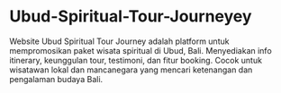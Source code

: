 # Ubud-Spiritual-Tour-Journeyey
Website Ubud Spiritual Tour Journey adalah platform untuk mempromosikan paket wisata spiritual di Ubud, Bali. Menyediakan info itinerary, keunggulan tour, testimoni, dan fitur booking. Cocok untuk wisatawan lokal dan mancanegara yang mencari ketenangan dan pengalaman budaya Bali.   
